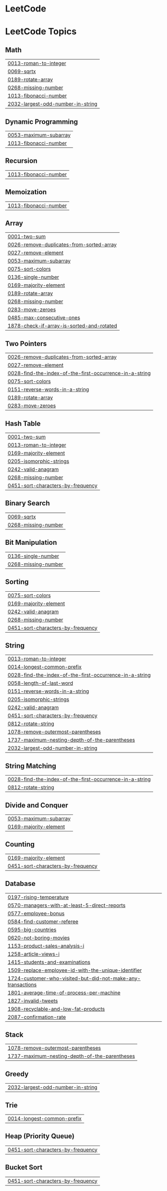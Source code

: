 # LeetCode
<!---LeetCode Topics Start-->
# LeetCode Topics
## Math
|  |
| ------- |
| [0013-roman-to-integer](https://github.com/hardikbansal09/LeetCode/tree/master/0013-roman-to-integer) |
| [0069-sqrtx](https://github.com/hardikbansal09/LeetCode/tree/master/0069-sqrtx) |
| [0189-rotate-array](https://github.com/hardikbansal09/LeetCode/tree/master/0189-rotate-array) |
| [0268-missing-number](https://github.com/hardikbansal09/LeetCode/tree/master/0268-missing-number) |
| [1013-fibonacci-number](https://github.com/hardikbansal09/LeetCode/tree/master/1013-fibonacci-number) |
| [2032-largest-odd-number-in-string](https://github.com/hardikbansal09/LeetCode/tree/master/2032-largest-odd-number-in-string) |
## Dynamic Programming
|  |
| ------- |
| [0053-maximum-subarray](https://github.com/hardikbansal09/LeetCode/tree/master/0053-maximum-subarray) |
| [1013-fibonacci-number](https://github.com/hardikbansal09/LeetCode/tree/master/1013-fibonacci-number) |
## Recursion
|  |
| ------- |
| [1013-fibonacci-number](https://github.com/hardikbansal09/LeetCode/tree/master/1013-fibonacci-number) |
## Memoization
|  |
| ------- |
| [1013-fibonacci-number](https://github.com/hardikbansal09/LeetCode/tree/master/1013-fibonacci-number) |
## Array
|  |
| ------- |
| [0001-two-sum](https://github.com/hardikbansal09/LeetCode/tree/master/0001-two-sum) |
| [0026-remove-duplicates-from-sorted-array](https://github.com/hardikbansal09/LeetCode/tree/master/0026-remove-duplicates-from-sorted-array) |
| [0027-remove-element](https://github.com/hardikbansal09/LeetCode/tree/master/0027-remove-element) |
| [0053-maximum-subarray](https://github.com/hardikbansal09/LeetCode/tree/master/0053-maximum-subarray) |
| [0075-sort-colors](https://github.com/hardikbansal09/LeetCode/tree/master/0075-sort-colors) |
| [0136-single-number](https://github.com/hardikbansal09/LeetCode/tree/master/0136-single-number) |
| [0169-majority-element](https://github.com/hardikbansal09/LeetCode/tree/master/0169-majority-element) |
| [0189-rotate-array](https://github.com/hardikbansal09/LeetCode/tree/master/0189-rotate-array) |
| [0268-missing-number](https://github.com/hardikbansal09/LeetCode/tree/master/0268-missing-number) |
| [0283-move-zeroes](https://github.com/hardikbansal09/LeetCode/tree/master/0283-move-zeroes) |
| [0485-max-consecutive-ones](https://github.com/hardikbansal09/LeetCode/tree/master/0485-max-consecutive-ones) |
| [1878-check-if-array-is-sorted-and-rotated](https://github.com/hardikbansal09/LeetCode/tree/master/1878-check-if-array-is-sorted-and-rotated) |
## Two Pointers
|  |
| ------- |
| [0026-remove-duplicates-from-sorted-array](https://github.com/hardikbansal09/LeetCode/tree/master/0026-remove-duplicates-from-sorted-array) |
| [0027-remove-element](https://github.com/hardikbansal09/LeetCode/tree/master/0027-remove-element) |
| [0028-find-the-index-of-the-first-occurrence-in-a-string](https://github.com/hardikbansal09/LeetCode/tree/master/0028-find-the-index-of-the-first-occurrence-in-a-string) |
| [0075-sort-colors](https://github.com/hardikbansal09/LeetCode/tree/master/0075-sort-colors) |
| [0151-reverse-words-in-a-string](https://github.com/hardikbansal09/LeetCode/tree/master/0151-reverse-words-in-a-string) |
| [0189-rotate-array](https://github.com/hardikbansal09/LeetCode/tree/master/0189-rotate-array) |
| [0283-move-zeroes](https://github.com/hardikbansal09/LeetCode/tree/master/0283-move-zeroes) |
## Hash Table
|  |
| ------- |
| [0001-two-sum](https://github.com/hardikbansal09/LeetCode/tree/master/0001-two-sum) |
| [0013-roman-to-integer](https://github.com/hardikbansal09/LeetCode/tree/master/0013-roman-to-integer) |
| [0169-majority-element](https://github.com/hardikbansal09/LeetCode/tree/master/0169-majority-element) |
| [0205-isomorphic-strings](https://github.com/hardikbansal09/LeetCode/tree/master/0205-isomorphic-strings) |
| [0242-valid-anagram](https://github.com/hardikbansal09/LeetCode/tree/master/0242-valid-anagram) |
| [0268-missing-number](https://github.com/hardikbansal09/LeetCode/tree/master/0268-missing-number) |
| [0451-sort-characters-by-frequency](https://github.com/hardikbansal09/LeetCode/tree/master/0451-sort-characters-by-frequency) |
## Binary Search
|  |
| ------- |
| [0069-sqrtx](https://github.com/hardikbansal09/LeetCode/tree/master/0069-sqrtx) |
| [0268-missing-number](https://github.com/hardikbansal09/LeetCode/tree/master/0268-missing-number) |
## Bit Manipulation
|  |
| ------- |
| [0136-single-number](https://github.com/hardikbansal09/LeetCode/tree/master/0136-single-number) |
| [0268-missing-number](https://github.com/hardikbansal09/LeetCode/tree/master/0268-missing-number) |
## Sorting
|  |
| ------- |
| [0075-sort-colors](https://github.com/hardikbansal09/LeetCode/tree/master/0075-sort-colors) |
| [0169-majority-element](https://github.com/hardikbansal09/LeetCode/tree/master/0169-majority-element) |
| [0242-valid-anagram](https://github.com/hardikbansal09/LeetCode/tree/master/0242-valid-anagram) |
| [0268-missing-number](https://github.com/hardikbansal09/LeetCode/tree/master/0268-missing-number) |
| [0451-sort-characters-by-frequency](https://github.com/hardikbansal09/LeetCode/tree/master/0451-sort-characters-by-frequency) |
## String
|  |
| ------- |
| [0013-roman-to-integer](https://github.com/hardikbansal09/LeetCode/tree/master/0013-roman-to-integer) |
| [0014-longest-common-prefix](https://github.com/hardikbansal09/LeetCode/tree/master/0014-longest-common-prefix) |
| [0028-find-the-index-of-the-first-occurrence-in-a-string](https://github.com/hardikbansal09/LeetCode/tree/master/0028-find-the-index-of-the-first-occurrence-in-a-string) |
| [0058-length-of-last-word](https://github.com/hardikbansal09/LeetCode/tree/master/0058-length-of-last-word) |
| [0151-reverse-words-in-a-string](https://github.com/hardikbansal09/LeetCode/tree/master/0151-reverse-words-in-a-string) |
| [0205-isomorphic-strings](https://github.com/hardikbansal09/LeetCode/tree/master/0205-isomorphic-strings) |
| [0242-valid-anagram](https://github.com/hardikbansal09/LeetCode/tree/master/0242-valid-anagram) |
| [0451-sort-characters-by-frequency](https://github.com/hardikbansal09/LeetCode/tree/master/0451-sort-characters-by-frequency) |
| [0812-rotate-string](https://github.com/hardikbansal09/LeetCode/tree/master/0812-rotate-string) |
| [1078-remove-outermost-parentheses](https://github.com/hardikbansal09/LeetCode/tree/master/1078-remove-outermost-parentheses) |
| [1737-maximum-nesting-depth-of-the-parentheses](https://github.com/hardikbansal09/LeetCode/tree/master/1737-maximum-nesting-depth-of-the-parentheses) |
| [2032-largest-odd-number-in-string](https://github.com/hardikbansal09/LeetCode/tree/master/2032-largest-odd-number-in-string) |
## String Matching
|  |
| ------- |
| [0028-find-the-index-of-the-first-occurrence-in-a-string](https://github.com/hardikbansal09/LeetCode/tree/master/0028-find-the-index-of-the-first-occurrence-in-a-string) |
| [0812-rotate-string](https://github.com/hardikbansal09/LeetCode/tree/master/0812-rotate-string) |
## Divide and Conquer
|  |
| ------- |
| [0053-maximum-subarray](https://github.com/hardikbansal09/LeetCode/tree/master/0053-maximum-subarray) |
| [0169-majority-element](https://github.com/hardikbansal09/LeetCode/tree/master/0169-majority-element) |
## Counting
|  |
| ------- |
| [0169-majority-element](https://github.com/hardikbansal09/LeetCode/tree/master/0169-majority-element) |
| [0451-sort-characters-by-frequency](https://github.com/hardikbansal09/LeetCode/tree/master/0451-sort-characters-by-frequency) |
## Database
|  |
| ------- |
| [0197-rising-temperature](https://github.com/hardikbansal09/LeetCode/tree/master/0197-rising-temperature) |
| [0570-managers-with-at-least-5-direct-reports](https://github.com/hardikbansal09/LeetCode/tree/master/0570-managers-with-at-least-5-direct-reports) |
| [0577-employee-bonus](https://github.com/hardikbansal09/LeetCode/tree/master/0577-employee-bonus) |
| [0584-find-customer-referee](https://github.com/hardikbansal09/LeetCode/tree/master/0584-find-customer-referee) |
| [0595-big-countries](https://github.com/hardikbansal09/LeetCode/tree/master/0595-big-countries) |
| [0620-not-boring-movies](https://github.com/hardikbansal09/LeetCode/tree/master/0620-not-boring-movies) |
| [1153-product-sales-analysis-i](https://github.com/hardikbansal09/LeetCode/tree/master/1153-product-sales-analysis-i) |
| [1258-article-views-i](https://github.com/hardikbansal09/LeetCode/tree/master/1258-article-views-i) |
| [1415-students-and-examinations](https://github.com/hardikbansal09/LeetCode/tree/master/1415-students-and-examinations) |
| [1509-replace-employee-id-with-the-unique-identifier](https://github.com/hardikbansal09/LeetCode/tree/master/1509-replace-employee-id-with-the-unique-identifier) |
| [1724-customer-who-visited-but-did-not-make-any-transactions](https://github.com/hardikbansal09/LeetCode/tree/master/1724-customer-who-visited-but-did-not-make-any-transactions) |
| [1801-average-time-of-process-per-machine](https://github.com/hardikbansal09/LeetCode/tree/master/1801-average-time-of-process-per-machine) |
| [1827-invalid-tweets](https://github.com/hardikbansal09/LeetCode/tree/master/1827-invalid-tweets) |
| [1908-recyclable-and-low-fat-products](https://github.com/hardikbansal09/LeetCode/tree/master/1908-recyclable-and-low-fat-products) |
| [2087-confirmation-rate](https://github.com/hardikbansal09/LeetCode/tree/master/2087-confirmation-rate) |
## Stack
|  |
| ------- |
| [1078-remove-outermost-parentheses](https://github.com/hardikbansal09/LeetCode/tree/master/1078-remove-outermost-parentheses) |
| [1737-maximum-nesting-depth-of-the-parentheses](https://github.com/hardikbansal09/LeetCode/tree/master/1737-maximum-nesting-depth-of-the-parentheses) |
## Greedy
|  |
| ------- |
| [2032-largest-odd-number-in-string](https://github.com/hardikbansal09/LeetCode/tree/master/2032-largest-odd-number-in-string) |
## Trie
|  |
| ------- |
| [0014-longest-common-prefix](https://github.com/hardikbansal09/LeetCode/tree/master/0014-longest-common-prefix) |
## Heap (Priority Queue)
|  |
| ------- |
| [0451-sort-characters-by-frequency](https://github.com/hardikbansal09/LeetCode/tree/master/0451-sort-characters-by-frequency) |
## Bucket Sort
|  |
| ------- |
| [0451-sort-characters-by-frequency](https://github.com/hardikbansal09/LeetCode/tree/master/0451-sort-characters-by-frequency) |
<!---LeetCode Topics End-->